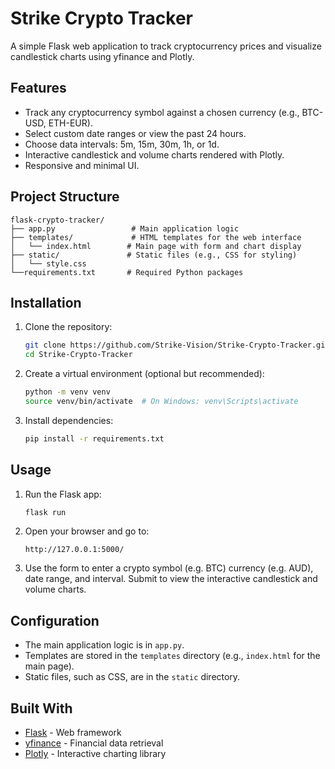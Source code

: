 # Strike Crypto Tracker

A simple Flask web application to track cryptocurrency prices and visualize candlestick charts using yfinance and Plotly.

## Features
- Track any cryptocurrency symbol against a chosen currency (e.g., BTC-USD, ETH-EUR).
- Select custom date ranges or view the past 24 hours.
- Choose data intervals: 5m, 15m, 30m, 1h, or 1d.
- Interactive candlestick and volume charts rendered with Plotly.
- Responsive and minimal UI.

## Project Structure
```
flask-crypto-tracker/
├── app.py                 # Main application logic
├── templates/             # HTML templates for the web interface
│   └── index.html        # Main page with form and chart display
├── static/               # Static files (e.g., CSS for styling)
│   └── style.css
└──requirements.txt       # Required Python packages
```

## Installation
1. Clone the repository:
   ```bash
   git clone https://github.com/Strike-Vision/Strike-Crypto-Tracker.git
   cd Strike-Crypto-Tracker
   ```

2. Create a virtual environment (optional but recommended):
   ```bash
   python -m venv venv
   source venv/bin/activate  # On Windows: venv\Scripts\activate
   ```

3. Install dependencies:
   ```bash
   pip install -r requirements.txt
   ```

## Usage
1. Run the Flask app:
   ```bash
   flask run
   ```

2. Open your browser and go to:
   ```
   http://127.0.0.1:5000/
   ```

3. Use the form to enter a crypto symbol (e.g. BTC) currency (e.g. AUD), date range, and interval. Submit to view the interactive candlestick and volume charts.

## Configuration
- The main application logic is in `app.py`.
- Templates are stored in the `templates` directory (e.g., `index.html` for the main page).
- Static files, such as CSS, are in the `static` directory.

## Built With
- [Flask](https://flask.palletsprojects.com/) - Web framework
- [yfinance](https://github.com/ranaroussi/yfinance) - Financial data retrieval
- [Plotly](https://plotly.com/python/) - Interactive charting library
